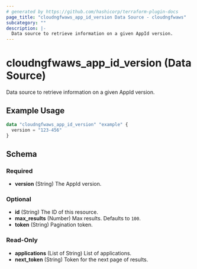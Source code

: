 ```yaml
---
# generated by https://github.com/hashicorp/terraform-plugin-docs
page_title: "cloudngfwaws_app_id_version Data Source - cloudngfwaws"
subcategory: ""
description: |-
  Data source to retrieve information on a given AppId version.
---
```


# cloudngfwaws_app_id_version (Data Source)

Data source to retrieve information on a given AppId version.

## Example Usage

```terraform
data "cloudngfwaws_app_id_version" "example" {
  version = "123-456"
}
```

<!-- schema generated by tfplugindocs -->
## Schema

### Required

- **version** (String) The AppId version.

### Optional

- **id** (String) The ID of this resource.
- **max_results** (Number) Max results. Defaults to `100`.
- **token** (String) Pagination token.

### Read-Only

- **applications** (List of String) List of applications.
- **next_token** (String) Token for the next page of results.



